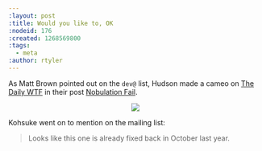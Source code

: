 ```yaml
---
:layout: post
:title: Would you like to, OK
:nodeid: 176
:created: 1268569800
:tags:
  - meta
:author: rtyler
---
```


As Matt Brown pointed out on the `dev@` list, Hudson made a cameo on [The Daily WTF](http://thedailywtf.com) in their post [Nobulation Fail](http://thedailywtf.com/Articles/Nobulation-Fail.aspx).

<center><img src="http://agentdero.cachefly.net/scratch/hudson_install_dailywtf.png"/></center>

Kohsuke went on to mention on the mailing list:

> Looks like this one is already fixed back in October last year.
